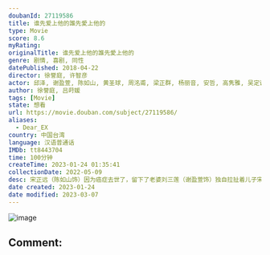 ```yaml
---
doubanId: 27119586
title: 谁先爱上他的誰先愛上他的
type: Movie
score: 8.6
myRating: 
originalTitle: 谁先爱上他的誰先愛上他的
genre: 剧情, 喜剧, 同性
datePublished: 2018-04-22
director: 徐誉庭, 许智彦
actor: 邱泽, 谢盈萱, 陈如山, 黄圣球, 周洺甫, 梁正群, 杨丽音, 安哲, 高隽雅, 吴定谦, 刘黛莹, 钟欣凌, 万芳, 高爱伦, 范姜彦丰, 白痴公主
author: 徐誉庭, 吕莳媛
tags: [Movie]
state: 想看
url: https://movie.douban.com/subject/27119586/
aliases:
  - Dear_EX
country: 中国台湾
language: 汉语普通话
IMDb: tt8443704
time: 100分钟
createTime: 2023-01-24 01:35:41
collectionDate: 2022-05-09
desc: 宋正远（陈如山饰）因为癌症去世了，留下了老婆刘三莲（谢盈萱饰）独自拉扯着儿子宋呈希（黄圣球饰）。让刘三莲无法原谅的是，宋正远人生的最后一段旅程是和一个名叫高裕杰（邱泽饰）的男人一起度过的。高裕...
date created: 2023-01-24
date modified: 2023-03-07
---
```


![image](p2548181591.jpg)

Comment:
---
